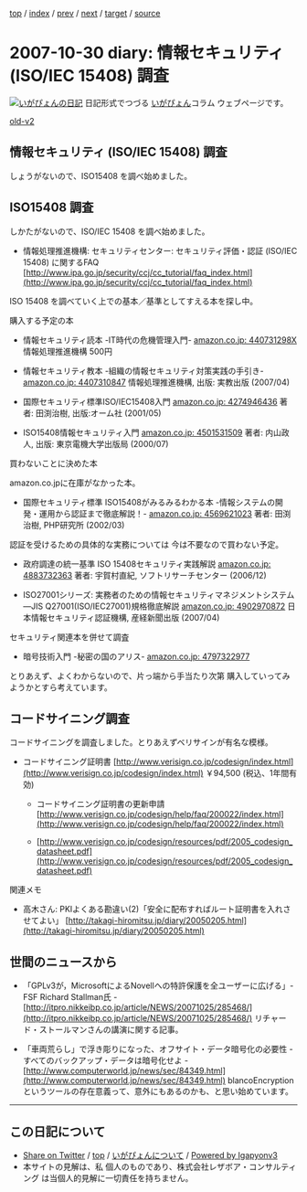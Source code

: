 [top](../index.html) 
 / [index](index.html) 
 / [prev](ig071029.html) 
 / [next](ig071101.html) 
 / [target](https://www.igapyon.jp/igapyon/diary/2007/ig071030.html) 
 / [source](https://github.com/igapyon/diary/blob/master/2007/ig071030.src.md) 

2007-10-30 diary: 情報セキュリティ (ISO/IEC 15408) 調査
=====================================================================================================
[![いがぴょんの日記](https://www.igapyon.jp/igapyon/diary/images/iga200306s.jpg "いがぴょん")](https://www.igapyon.jp/igapyon/diary/memo/memoigapyon.html) 日記形式でつづる [いがぴょん](https://www.igapyon.jp/igapyon/diary/memo/memoigapyon.html)コラム ウェブページです。

[old-v2](ig071030-orig.html)

## 情報セキュリティ (ISO/IEC 15408) 調査

しょうがないので、ISO15408 を調べ始めました。


## ISO15408 調査

しかたがないので、ISO/IEC 15408 を調べ始めました。

* 情報処理推進機構: セキュリティセンター: セキュリティ評価・認証 (ISO/IEC 15408) に関するFAQ
  [http://www.ipa.go.jp/security/ccj/cc_tutorial/faq_index.html](http://www.ipa.go.jp/security/ccj/cc_tutorial/faq_index.html)

ISO 15408 を調べていく上での基本／基準としてすえる本を探し中。

購入する予定の本

* 情報セキュリティ読本 -IT時代の危機管理入門-
  [amazon.co.jp: 440731298X](http://www.amazon.co.jp/exec/obidos/ASIN/440731298X/igapyondiary-22)
  情報処理推進機構 500円
  
* 情報セキュリティ教本 -組織の情報セキュリティ対策実践の手引き-
  [amazon.co.jp: 4407310847](http://www.amazon.co.jp/exec/obidos/ASIN/4407310847/igapyondiary-22)
  情報処理推進機構, 出版: 実教出版 (2007/04)
  
* 国際セキュリティ標準ISO/IEC15408入門
  [amazon.co.jp: 4274946436](http://www.amazon.co.jp/exec/obidos/ASIN/4274946436/igapyondiary-22)
  著者: 田渕治樹, 出版:オーム社 (2001/05)
  
* ISO15408情報セキュリティ入門
  [amazon.co.jp: 4501531509](http://www.amazon.co.jp/exec/obidos/ASIN/4501531509/igapyondiary-22)
  著者: 内山政人, 出版: 東京電機大学出版局 (2000/07)

買わないことに決めた本

amazon.co.jpに在庫がなかった本。

* 国際セキュリティ標準 ISO15408がみるみるわかる本 -情報システムの開発・運用から認証まで徹底解説！-
  [amazon.co.jp: 4569621023](http://www.amazon.co.jp/exec/obidos/ASIN/4569621023/igapyondiary-22)
  著者: 田渕治樹, PHP研究所 (2002/03)

認証を受けるための具体的な実務については 今は不要なので買わない予定。

* 政府調達の統一基準 ISO 15408セキュリティ実践解説
  [amazon.co.jp: 4883732363](http://www.amazon.co.jp/exec/obidos/ASIN/4883732363/igapyondiary-22)
  著者: 宇賀村直紀,  ソフトリサーチセンター (2006/12)
  
* ISO27001シリーズ: 実務者のための情報セキュリティマネジメントシステム―JIS Q27001(ISO/IEC27001)規格徹底解説
  [amazon.co.jp: 4902970872](http://www.amazon.co.jp/exec/obidos/ASIN/4902970872/igapyondiary-22)
  日本情報セキュリティ認証機構, 産経新聞出版 (2007/04)

  
セキュリティ関連本を併せて調査

* 暗号技術入門 -秘密の国のアリス-
  [amazon.co.jp: 4797322977](http://www.amazon.co.jp/exec/obidos/ASIN/4797322977/igapyondiary-22)

とりあえず、よくわからないので、片っ端から手当たり次第 購入していってみようかとすら考えています。

## コードサイニング調査

コードサイニングを調査しました。とりあえずベリサインが有名な模様。

* コードサイニング証明書
  [http://www.verisign.co.jp/codesign/index.html](http://www.verisign.co.jp/codesign/index.html)
  ￥94,500 (税込、1年間有効)
  
  *   コードサイニング証明書の更新申請
    [http://www.verisign.co.jp/codesign/help/faq/200022/index.html](http://www.verisign.co.jp/codesign/help/faq/200022/index.html)
    
  * [http://www.verisign.co.jp/codesign/resources/pdf/2005_codesign_datasheet.pdf](http://www.verisign.co.jp/codesign/resources/pdf/2005_codesign_datasheet.pdf)
  

関連メモ

* 高木さん: PKIよくある勘違い(2)「安全に配布すればルート証明書を入れさせてよい」
  [http://takagi-hiromitsu.jp/diary/20050205.html](http://takagi-hiromitsu.jp/diary/20050205.html)

## 世間のニュースから

* 「GPLv3が，MicrosoftによるNovellへの特許保護を全ユーザーに広げる」- FSF Richard Stallman氏 -
  [http://itpro.nikkeibp.co.jp/article/NEWS/20071025/285468/](http://itpro.nikkeibp.co.jp/article/NEWS/20071025/285468/)
  リチャード・ストールマンさんの講演に関する記事。
  
* 「車両荒らし」で浮き彫りになった、オフサイト・データ暗号化の必要性 - すべてのバックアップ・データは暗号化せよ -
  [http://www.computerworld.jp/news/sec/84349.html](http://www.computerworld.jp/news/sec/84349.html)
  blancoEncryptionというツールの存在意義って、意外にもあるのかも、と思い始めています。


----------------------------------------------------------------------------------------------------

## この日記について

* [Share on Twitter](https://twitter.com/intent/tweet?hashtags=igapyon%2Cdiary%2C%E3%81%84%E3%81%8C%E3%81%B4%E3%82%87%E3%82%93&text=%E6%83%85%E5%A0%B1%E3%82%BB%E3%82%AD%E3%83%A5%E3%83%AA%E3%83%86%E3%82%A3+%28ISO%2FIEC+15408%29+%E8%AA%BF%E6%9F%BB&url=https%3A%2F%2Fwww.igapyon.jp%2Figapyon%2Fdiary%2F2007%2Fig071030.html) / [top](../index.html) / [いがぴょんについて](https://www.igapyon.jp/igapyon/diary/memo/memoigapyon.html) / [Powered by Igapyonv3](https://github.com/igapyon/igapyonv3)
* 本サイトの見解は、私 個人のものであり、株式会社レザボア・コンサルティング は当個人的見解に一切責任を持ちません。 

